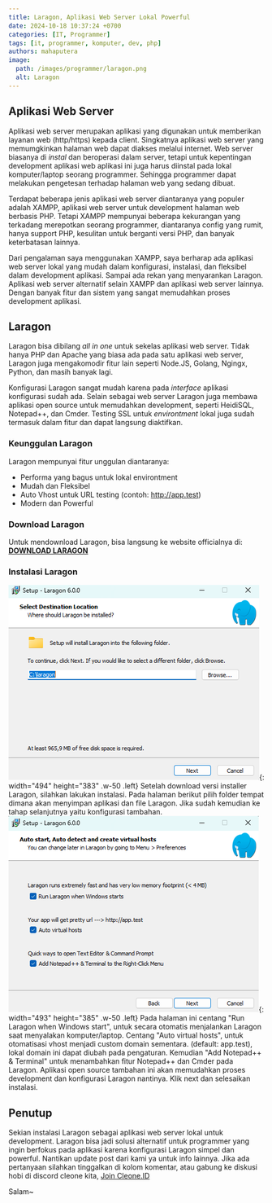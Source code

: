 ```yaml
---
title: Laragon, Aplikasi Web Server Lokal Powerful
date: 2024-10-18 10:37:24 +0700
categories: [IT, Programmer]
tags: [it, programmer, komputer, dev, php]
authors: mahaputera
image:
  path: /images/programmer/laragon.png
  alt: Laragon
---
```


## Aplikasi Web Server
Aplikasi web server merupakan aplikasi yang digunakan untuk memberikan layanan web (http/https) kepada client. Singkatnya aplikasi web server yang memumgkinkan halaman web dapat diakses melalui internet.
Web server biasanya di _instal_ dan beroperasi dalam server, tetapi untuk kepentingan development aplikasi web aplikasi ini juga harus diinstal pada lokal komputer/laptop seorang programmer. Sehingga programmer dapat melakukan pengetesan terhadap halaman web yang sedang dibuat.

Terdapat beberapa jenis aplikasi web server diantaranya yang populer adalah XAMPP, aplikasi web server untuk development halaman web berbasis PHP. Tetapi XAMPP mempunyai beberapa kekurangan yang terkadang merepotkan seorang programmer, diantaranya config yang rumit, hanya support PHP, kesulitan untuk berganti versi PHP, dan banyak keterbatasan lainnya.

Dari pengalaman saya menggunakan XAMPP, saya berharap ada aplikasi web server lokal yang mudah dalam konfigurasi, instalasi, dan fleksibel dalam development aplikasi. Sampai ada rekan yang menyarankan Laragon. 
Aplikasi web server alternatif selain XAMPP dan aplikasi web server lainnya. Dengan banyak fitur dan sistem yang sangat memudahkan proses development aplikasi.

## Laragon
Laragon bisa dibilang _all in one_ untuk sekelas aplikasi web server. Tidak hanya PHP dan Apache yang biasa ada pada satu aplikasi web server, Laragon juga mengakomodir fitur lain seperti Node.JS, Golang, Ngingx, Python, dan masih banyak lagi.

Konfigurasi Laragon sangat mudah karena pada _interface_ aplikasi konfigurasi sudah ada. Selain sebagai web server Laragon juga membawa aplikasi open source untuk memudahkan development, seperti HeidiSQL, Notepad++, dan Cmder. Testing SSL untuk _environtment_ lokal juga sudah termasuk dalam fitur dan dapat langsung diaktifkan.

### Keunggulan Laragon 
Laragon mempunyai fitur unggulan diantaranya:
- Performa yang bagus untuk lokal environtment
- Mudah dan Fleksibel
- Auto Vhost untuk URL testing (contoh: http://app.test)
- Modern dan Powerful

### Download Laragon
Untuk mendownload Laragon, bisa langsung ke website officialnya di: [**DOWNLOAD LARAGON**][laragon]

### Instalasi Laragon

![Install Laragon](/posts/20241018/install_laragon.png){: width="494" height="383" .w-50 .left}
Setelah download versi installer Laragon, silahkan lakukan instalasi. Pada halaman berikut pilih folder tempat dimana akan menyimpan aplikasi dan file Laragon.
Jika sudah kemudian ke tahap selanjutnya yaitu konfigurasi tambahan.
![Install Laragon](/posts/20241018/install_laragon2.png){: width="493" height="385" .w-50 .left}
Pada halaman ini centang "Run Laragon when Windows start", untuk secara otomatis menjalankan Laragon saat menyalakan komputer/laptop. Centang "Auto virtual hosts", untuk otomatisasi vhost menjadi custom domain sementara. (default: app.test), lokal domain ini dapat diubah pada pengaturan.
Kemudian "Add Notepad++ & Terminal" untuk menambahkan fitur Notepad++ dan Cmder pada Laragon. Aplikasi open source tambahan ini akan memudahkan proses development dan konfigurasi Laragon nantinya. Klik next dan selesaikan instalasi.

## Penutup
Sekian instalasi Laragon sebagai aplikasi web server lokal untuk development. Laragon bisa jadi solusi alternatif untuk programmer yang ingin berfokus pada aplikasi karena konfigurasi Laragon simpel dan powerful.
Nantikan update post dari kami ya untuk info lainnya. Jika ada pertanyaan silahkan tinggalkan di kolom komentar, atau gabung ke diskusi hobi di discord cleone kita, [Join Cleone.ID][cleone.id]

Salam~

[cleone.id]: https://discord.gg/cleone
[laragon]: https://laragon.org/download/




